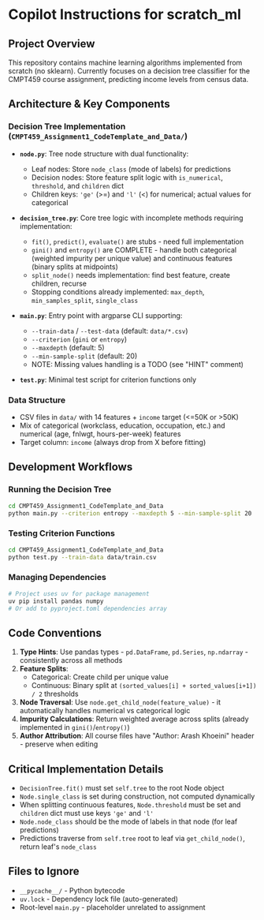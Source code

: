 # Copilot Instructions for scratch_ml

## Project Overview
This repository contains machine learning algorithms implemented from scratch (no sklearn). Currently focuses on a decision tree classifier for the CMPT459 course assignment, predicting income levels from census data.

## Architecture & Key Components

### Decision Tree Implementation (`CMPT459_Assignment1_CodeTemplate_and_Data/`)
- **`node.py`**: Tree node structure with dual functionality:
  - Leaf nodes: Store `node_class` (mode of labels) for predictions
  - Decision nodes: Store feature split logic with `is_numerical`, `threshold`, and `children` dict
  - Children keys: `'ge'` (>=) and `'l'` (<) for numerical; actual values for categorical
  
- **`decision_tree.py`**: Core tree logic with incomplete methods requiring implementation:
  - `fit()`, `predict()`, `evaluate()` are stubs - need full implementation
  - `gini()` and `entropy()` are COMPLETE - handle both categorical (weighted impurity per unique value) and continuous features (binary splits at midpoints)
  - `split_node()` needs implementation: find best feature, create children, recurse
  - Stopping conditions already implemented: `max_depth`, `min_samples_split`, `single_class`

- **`main.py`**: Entry point with argparse CLI supporting:
  - `--train-data` / `--test-data` (default: `data/*.csv`)
  - `--criterion` (`gini` or `entropy`)
  - `--maxdepth` (default: 5)
  - `--min-sample-split` (default: 20)
  - NOTE: Missing values handling is a TODO (see "HINT" comment)

- **`test.py`**: Minimal test script for criterion functions only

### Data Structure
- CSV files in `data/` with 14 features + `income` target (<=50K or >50K)
- Mix of categorical (workclass, education, occupation, etc.) and numerical (age, fnlwgt, hours-per-week) features
- Target column: `income` (always drop from X before fitting)

## Development Workflows

### Running the Decision Tree
```bash
cd CMPT459_Assignment1_CodeTemplate_and_Data
python main.py --criterion entropy --maxdepth 5 --min-sample-split 20
```

### Testing Criterion Functions
```bash
cd CMPT459_Assignment1_CodeTemplate_and_Data
python test.py --train-data data/train.csv
```

### Managing Dependencies
```bash
# Project uses uv for package management
uv pip install pandas numpy
# Or add to pyproject.toml dependencies array
```

## Code Conventions

1. **Type Hints**: Use pandas types - `pd.DataFrame`, `pd.Series`, `np.ndarray` - consistently across all methods
2. **Feature Splits**: 
   - Categorical: Create child per unique value
   - Continuous: Binary split at `(sorted_values[i] + sorted_values[i+1]) / 2` thresholds
3. **Node Traversal**: Use `node.get_child_node(feature_value)` - it automatically handles numerical vs categorical logic
4. **Impurity Calculations**: Return weighted average across splits (already implemented in `gini()`/`entropy()`)
5. **Author Attribution**: All course files have "Author: Arash Khoeini" header - preserve when editing

## Critical Implementation Details

- `DecisionTree.fit()` must set `self.tree` to the root Node object
- `Node.single_class` is set during construction, not computed dynamically
- When splitting continuous features, `Node.threshold` must be set and `children` dict must use keys `'ge'` and `'l'`
- `Node.node_class` should be the mode of labels in that node (for leaf predictions)
- Predictions traverse from `self.tree` root to leaf via `get_child_node()`, return leaf's `node_class`

## Files to Ignore
- `__pycache__/` - Python bytecode
- `uv.lock` - Dependency lock file (auto-generated)
- Root-level `main.py` - placeholder unrelated to assignment
